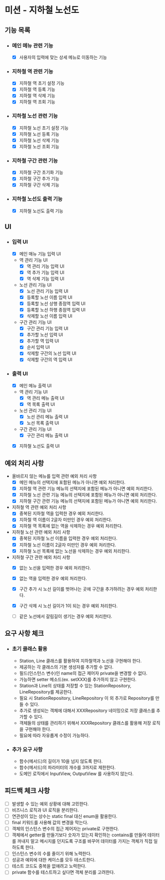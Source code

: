 # 미션 - 지하철 노선도

## 기능 목록

- ### 메인 메뉴 관련 기능
    - [x] 사용자의 입력에 맞는 상세 메뉴로 이동하는 기능 

- ### 지하철 역 관련 기능
    - [x] 지하철 역 초기 설정 기능
    - [x] 지하철 역 등록 기능
    - [x] 지하철 역 삭제 기능
    - [x] 지하철 역 조회 기능

- ### 지하철 노선 관련 기능
    - [x] 지하철 노선 초기 설정 기능
    - [x] 지하철 노선 등록 기능
    - [x] 지하철 노선 삭제 기능
    - [x] 지하철 노선 조회 기능

- ### 지하철 구간 관련 기능
    - [x] 지하철 구간 초기화 기능
    - [x] 지하철 구간 추가 기능
    - [x] 지하철 구간 삭제 기능

- ### 지하철 노선도 출력 기능
    - [x] 지하철 노선도 출력 기능


## UI

- ### 입력 UI
    - [x] 메인 매뉴 기능 입력 UI
    - 역 관리 기능 UI
      - [x] 역 관리 기능 입력 UI
      - [x] 역 추가 기능 입력 UI
      - [x] 역 삭제 기능 입력 UI
    - 노선 관리 기능 UI
      - [x] 노선 관리 기능 입력 UI
      - [x] 등록할 노선 이름 입력 UI
      - [x] 등록할 노선 상행 종점역 입력 UI
      - [x] 등록할 노선 하행 종점역 입력 UI
      - [x] 삭제할 노선 이름 입력 UI
    - 구간 관리 기능 UI
      - [x] 구간 관리 기능 입력 UI
      - [x] 추가할 노선 입력 UI
      - [x] 추가할 역 입력 UI
      - [x] 순서 입력 UI
      - [x] 삭제할 구간의 노선 입력 UI
      - [x] 삭제할 구간의 역 입력 UI

- ### 출력 UI
    - [x] 메인 메뉴 출력 UI
    - 역 관리 기능 UI
      - [x] 역 관리 메뉴 출력 UI
      - [x] 역 목록 출력 UI
    - 노선 관리 기능 UI
      - [x] 노선 관리 메뉴 출력 UI
      - [x] 노선 목록 출력 UI
    - 구간 관리 기능 UI
      - [x] 구간 관리 메뉴 출력 UI
    - [x] 지하철 노선도 출력 UI


## 예외 처리 사항

- 올바르지 않는 메뉴를 입력 관련 예외 처리 사항
    - [x] 메인 메뉴의 선택지에 포함된 메뉴가 아니면 예외 처리한다.
    - [x] 지하철 역 관련 기능 메뉴의 선택지에 포함된 메뉴가 아니면 예외 처리한다.
    - [x] 지하철 노선 관련 기능 메뉴의 선택지에 포함된 메뉴가 아니면 예외 처리한다.
    - [x] 지하철 구간 관련 기능 메뉴의 선택지에 포함된 메뉴가 아니면 예외 처리한다.

- 지하철 역 관련 예외 처리 사항
    - [x] 중복된 지하철 역을 입력한 경우 예외 처리한다.
    - [x] 지하철 역 이름이 2글자 미만인 경우 예외 처리한다.
    - [x] 지하철 역 목록에 없는 역을 삭제하는 경우 예외 처리한다.

- 지하철 노선 관련 예외 처리 사항
    - [x] 중복된 지하철 노선 이름을 입력한 경우 예외 처리한다.
    - [x] 지하철 노선 이름이 2글자 미만인 경우 예외 처리한다.
    - [x] 지하철 노선 목록에 없는 노선을 삭제하는 경우 예외 처리한다.

- 지하철 구간 관련 예외 처리 사항
    - [x] 없는 노선을 입력한 경우 예외 처리한다.
    - [x] 없는 역을 입력한 경우 예외 처리한다.
    - [x] 구간 추가 시 노선 길이를 벗어나는 곳에 구간을 추가하려는 경우 예외 처리한다.
    - [x] 구간 삭제 시 노선 길이가 1이 되는 경우 예외 처리한다.
    - [ ] 같은 노선에서 갈림길이 생기는 경우 예외 처리한다.


## 요구 사항 체크

  - ### 초기 클래스 활용
    - Station, Line 클래스를 활용하여 지하철역과 노선을 구현해야 한다.
    - 제공하는 각 클래스의 기본 생성자를 추가할 수 없다.
    - 필드(인스턴스 변수)인 name의 접근 제어자 private을 변경할 수 없다.
    - 가능하면 setter 메소드(ex. setXXX)를 추가하지 않고 구현한다.
    - Station과 Line의 상태를 저장할 수 있는 StationRepository, LineRepository를 제공한다.
    - 필요 시 StationRepository, LineRepository 이 외 추가로 Repository를 만들 수 있다.
    - 추가로 생성되는 객체에 대해서 XXXRepository 네이밍으로 저장 클래스를 추가할 수 있다.
    - 객체들의 상태를 관리하기 위해서 XXXRepository 클래스를 활용해 저장 로직을 구현해야 한다.
    - 필요에 따라 자유롭게 수정이 가능하다.

- ### 추가 요구 사항
    - 함수(메서드)의 길이가 10을 넘지 않도록 한다.
    - 함수(메서드)의 파라미터의 개수를 3까지로 제한한다.
    - 도메인 로직에서 InputView, OutputView 를 사용하지 않는다.


## 피드백 체크 사항
- [ ] 발생할 수 있는 예외 상황에 대해 고민한다.
- [ ] 비즈니스 로직과 UI 로직을 분리한다.
- [ ] 연관성이 있는 상수는 static final 대신 enum을 활용한다.
- [ ] final 키워드를 사용해 값의 변경을 막는다.
- [ ] 객체의 인스턴스 변수의 접근 제어자는 private로 구현한다.
- [ ] 객체에서 getter를 만들기보다 숫자가 있는지 확인하는 contains를 만들어 데이터를 꺼내지 말고 메시지를 던지도록 구조를 바꾸어 데이터를 가지는 객체가 직접 일하도록 한다.
- [ ] 인스턴스 변수의 수를 줄이기 위해 노력한다.
- [ ] 성공과 예외에 대한 케이스를 모두 테스트한다.
- [ ] 테스트 코드도 중복을 없애려고 노력한다.
- [ ] private 함수를 테스트하고 싶다면 객체 분리를 고려한다.

